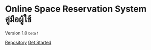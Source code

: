 <!-- _coverpage.md -->

# Online Space Reservation System<br>คู่มือผู้ใช้
Version 1.0 <small>beta 1</small>

[Repository](https://github.com/QingWei-Li/docsify/)
[Get Started](#quick-start)

<!-- background color -->
